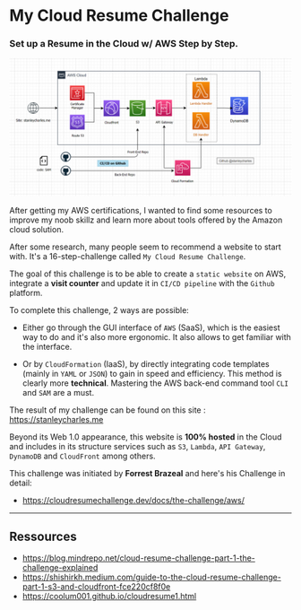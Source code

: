 # My Cloud Resume Challenge

### Set up a Resume in the Cloud w/ AWS Step by Step.

![This is an image](https://github.com/stanleycharles/mycloudresumechallenge/blob/main/mycloudresumechallenge%20diagram.png)

After getting my AWS certifications, I wanted to find some resources to improve my noob skillz and learn more about tools offered by the Amazon cloud solution.

After some research, many people seem to recommend a website to start with. It's a 16-step-challenge called `My Cloud Resume Challenge`.

The goal of this challenge is to be able to create a `static website` on AWS, integrate a **visit counter** and update it in `CI/CD pipeline` with the `Github` platform.

To complete this challenge, 2 ways are possible:

 - Either go through the GUI interface of `AWS` (SaaS), which is the easiest way to do and it's also more ergonomic. It also allows to get familiar with the interface.

 - Or by `CloudFormation` (IaaS), by directly integrating code templates (mainly in `YAML` or `JSON`) to gain in speed and efficiency. This method is clearly more **technical**. Mastering the AWS back-end command tool `CLI` and `SAM` are a must. 

The result of my challenge can be found on this site : https://stanleycharles.me

Beyond its Web 1.0 appearance, this website is **100% hosted** in the Cloud and includes in its structure services such as `S3`, `Lambda`, `API Gateway`, `DynamoDB` and `CloudFront` among others.

This challenge was initiated by **Forrest Brazeal** and here's his Challenge in detail: 
  - https://cloudresumechallenge.dev/docs/the-challenge/aws/  

  ---
  
  ## Ressources
   - https://blog.mindrepo.net/cloud-resume-challenge-part-1-the-challenge-explained
   - https://shishirkh.medium.com/guide-to-the-cloud-resume-challenge-part-1-s3-and-cloudfront-fce220cf8f0e
   - https://coolum001.github.io/cloudresume1.html
  


  
